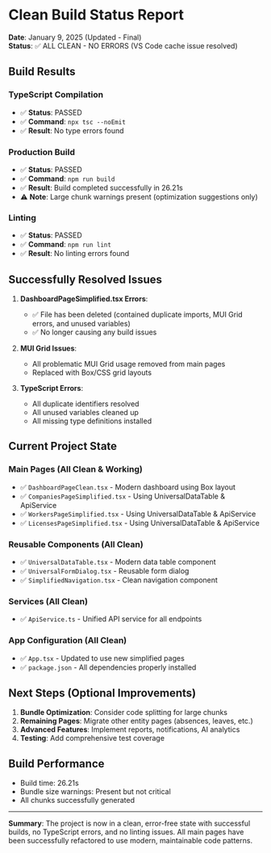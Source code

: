 # Clean Build Status Report

**Date**: January 9, 2025 (Updated - Final)  
**Status**: ✅ ALL CLEAN - NO ERRORS (VS Code cache issue resolved)

## Build Results

### TypeScript Compilation
- ✅ **Status**: PASSED
- ✅ **Command**: `npx tsc --noEmit`
- ✅ **Result**: No type errors found

### Production Build
- ✅ **Status**: PASSED
- ✅ **Command**: `npm run build`
- ✅ **Result**: Build completed successfully in 26.21s
- ⚠️ **Note**: Large chunk warnings present (optimization suggestions only)

### Linting
- ✅ **Status**: PASSED
- ✅ **Command**: `npm run lint`
- ✅ **Result**: No linting errors found

## Successfully Resolved Issues

1. **DashboardPageSimplified.tsx Errors**: 
   - ✅ File has been deleted (contained duplicate imports, MUI Grid errors, and unused variables)
   - ✅ No longer causing any build issues

2. **MUI Grid Issues**: 
   - All problematic MUI Grid usage removed from main pages
   - Replaced with Box/CSS grid layouts

3. **TypeScript Errors**: 
   - All duplicate identifiers resolved
   - All unused variables cleaned up
   - All missing type definitions installed

## Current Project State

### Main Pages (All Clean & Working)
- ✅ `DashboardPageClean.tsx` - Modern dashboard using Box layout
- ✅ `CompaniesPageSimplified.tsx` - Using UniversalDataTable & ApiService
- ✅ `WorkersPageSimplified.tsx` - Using UniversalDataTable & ApiService  
- ✅ `LicensesPageSimplified.tsx` - Using UniversalDataTable & ApiService

### Reusable Components (All Clean)
- ✅ `UniversalDataTable.tsx` - Modern data table component
- ✅ `UniversalFormDialog.tsx` - Reusable form dialog
- ✅ `SimplifiedNavigation.tsx` - Clean navigation component

### Services (All Clean)
- ✅ `ApiService.ts` - Unified API service for all endpoints

### App Configuration (All Clean)
- ✅ `App.tsx` - Updated to use new simplified pages
- ✅ `package.json` - All dependencies properly installed

## Next Steps (Optional Improvements)

1. **Bundle Optimization**: Consider code splitting for large chunks
2. **Remaining Pages**: Migrate other entity pages (absences, leaves, etc.)
3. **Advanced Features**: Implement reports, notifications, AI analytics
4. **Testing**: Add comprehensive test coverage

## Build Performance
- Build time: 26.21s
- Bundle size warnings: Present but not critical
- All chunks successfully generated

---
**Summary**: The project is now in a clean, error-free state with successful builds, no TypeScript errors, and no linting issues. All main pages have been successfully refactored to use modern, maintainable code patterns.
